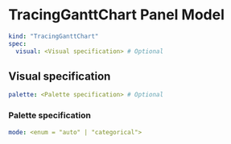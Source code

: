 # TracingGanttChart Panel Model

```yaml
kind: "TracingGanttChart"
spec:
  visual: <Visual specification> # Optional
```

## Visual specification

```yaml
palette: <Palette specification> # Optional
```

### Palette specification

```yaml
mode: <enum = "auto" | "categorical">
```
